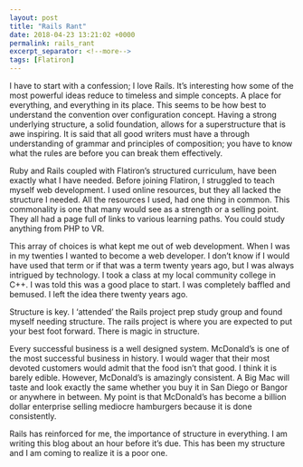 ```yaml
---
layout: post
title: "Rails Rant"
date: 2018-04-23 13:21:02 +0000
permalink: rails_rant
excerpt_separator: <!--more-->
tags: [Flatiron]
---
```


I have to start with a confession; I love Rails. It’s interesting how some of the most powerful ideas reduce to timeless and simple concepts.<!--more--> A place for everything, and everything in its place. This seems to be how best to understand the convention over configuration concept. Having a strong underlying structure, a solid foundation, allows for a superstructure that is awe inspiring. It is said that all good writers must have a through understanding of grammar and principles of composition; you have to know what the rules are before you can break them effectively.

Ruby and Rails coupled with Flatiron’s structured curriculum, have been exactly what I have needed. Before joining Flatiron, I struggled to teach myself web development. I used online resources, but they all lacked the structure I needed. All the resources I used, had one thing in common. This commonality is one that many would see as a strength or a selling point. They all had a page full of links to various learning paths. You could study anything from PHP to VR.

This array of choices is what kept me out of web development. When I was in my twenties I wanted to become a web developer. I don’t know if I would have used that term or if that was a term twenty years ago, but I was always intrigued by technology. I took a class at my local community college in C++. I was told this was a good place to start. I was completely baffled and bemused. I left the idea there twenty years ago.

Structure is key. I ‘attended’ the Rails project prep study group and found myself needing structure. The rails project is where you are expected to put your best foot forward. There is magic in structure.

Every successful business is a well designed system. McDonald’s is one of the most successful business in history. I would wager that their most devoted customers would admit that the food isn’t that good. I think it is barely edible. However, McDonald’s is amazingly consistent. A Big Mac will taste and look exactly the same whether you buy it in San Diego or Bangor or anywhere in between. My point is that McDonald’s has become a billion dollar enterprise selling mediocre hamburgers because it is done consistently.

Rails has reinforced for me, the importance of structure in everything. I am writing this blog about an hour before it’s due. This has been my structure and I am coming to realize it is a poor one.

